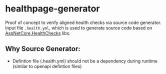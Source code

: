 # healthpage-generator
Proof of concept to verify aligned health checks via source code generator. Input file `.health.yml`, which is used to generate source code based on [AspNetCore.HealthChecks](https://github.com/Xabaril/AspNetCore.Diagnostics.HealthChecks) libs.

## Why Source Generator:
- Defintion file (.health.yml) should not be a dependency during runtime (similar to openapi defintion files)



